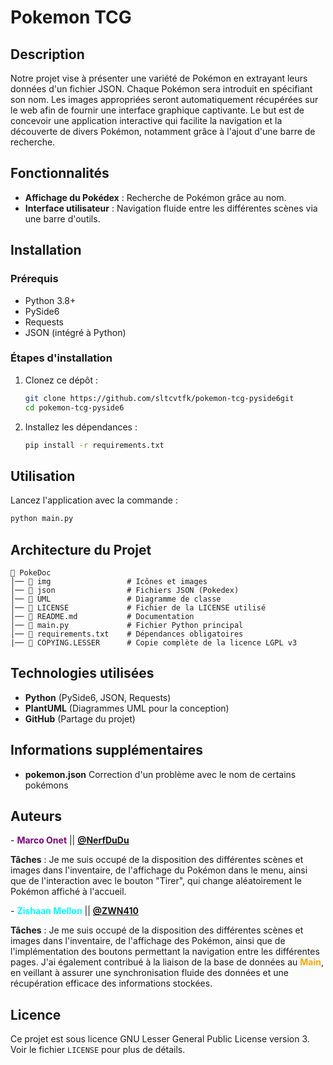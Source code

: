 # Pokemon TCG


## Description


Notre projet vise à présenter une variété de Pokémon en extrayant leurs données d'un fichier JSON. Chaque Pokémon sera introduit en spécifiant son nom.
Les images appropriées seront automatiquement récupérées sur le web afin de fournir une interface graphique captivante.
Le but est de concevoir une application interactive qui facilite la navigation et la découverte de divers Pokémon, notamment grâce à l'ajout d'une barre de recherche.


## Fonctionnalités


- **Affichage du Pokédex** : Recherche de Pokémon grâce au nom.
- **Interface utilisateur** : Navigation fluide entre les différentes scènes via une barre d'outils.


## Installation


### Prérequis


- Python 3.8+
- PySide6
- Requests
- JSON (intégré à Python)


### Étapes d'installation


1. Clonez ce dépôt :
   ```sh
   git clone https://github.com/sltcvtfk/pokemon-tcg-pyside6git
   cd pokemon-tcg-pyside6
   ```
2. Installez les dépendances :
   ```sh
   pip install -r requirements.txt
   ```


## Utilisation


Lancez l'application avec la commande :


```sh
python main.py
```


## Architecture du Projet


```
📂 PokeDoc      
│── 📂 img                 # Icônes et images
│── 📂 json                # Fichiers JSON (Pokedex)
│── 📂 UML                 # Diagramme de classe
│── 📜 LICENSE             # Fichier de la LICENSE utilisé
│── 📜 README.md           # Documentation      
│── 📜 main.py             # Fichier Python principal
│── 📜 requirements.txt    # Dépendances obligatoires
|── 📜 COPYING.LESSER      # Copie complète de la licence LGPL v3 
```


## Technologies utilisées


- **Python** (PySide6, JSON, Requests)
- **PlantUML** (Diagrammes UML pour la conception)
- **GitHub** (Partage du projet)


## Informations supplémentaires


- **pokemon.json** Correction d'un problème avec le nom de certains pokémons


## Auteurs
-<span style="color:purple">
**Marco Onet**
</span> || [**@NerfDuDu**](https://github.com/NerfDuDu)


**Tâches** : Je me suis occupé de la disposition des différentes scènes et images dans l'inventaire, de l'affichage du Pokémon dans le menu, ainsi que de l'interaction avec le bouton "Tirer", qui change aléatoirement le Pokémon affiché à l'accueil.


-<span style="color:cyan">
**Zishaan Mellon**
</span> || [**@ZWN410**](https://github.com/ZWN410)


**Tâches** : Je me suis occupé de la disposition des différentes scènes et images dans l'inventaire, de l'affichage des Pokémon, ainsi que de l'implémentation des boutons permettant la navigation entre les différentes pages. J'ai également contribué à la liaison de la base de données au <span style="color:orange"> **Main**</span>, en veillant à assurer une synchronisation fluide des données et une récupération efficace des informations stockées.


## Licence

Ce projet est sous licence GNU Lesser General Public License version 3.  
Voir le fichier `LICENSE` pour plus de détails.
